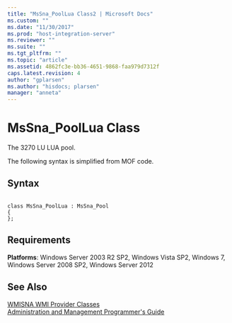 ```yaml
---
title: "MsSna_PoolLua Class2 | Microsoft Docs"
ms.custom: ""
ms.date: "11/30/2017"
ms.prod: "host-integration-server"
ms.reviewer: ""
ms.suite: ""
ms.tgt_pltfrm: ""
ms.topic: "article"
ms.assetid: 4862fc3e-bb36-4651-9868-faa979d7312f
caps.latest.revision: 4
author: "gplarsen"
ms.author: "hisdocs; plarsen"
manager: "anneta"
---
```

# MsSna_PoolLua Class
The 3270 LU LUA pool.  
  
 The following syntax is simplified from MOF code.  
  
## Syntax  
  
```  
  
class MsSna_PoolLua : MsSna_Pool  
{  
};  
```  
  
## Requirements  
 **Platforms**: Windows Server 2003 R2 SP2, Windows Vista SP2, Windows 7, Windows Server 2008 SP2, Windows Server 2012  
  
## See Also  
 [WMISNA WMI Provider Classes](../core/wmisna-wmi-provider-classes2.md)   
 [Administration and Management Programmer's Guide](./administration-and-management-programmer-s-guide2.md)